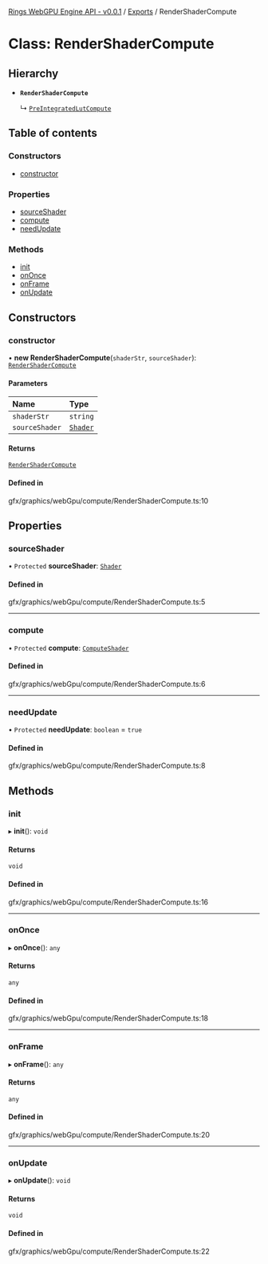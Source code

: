 [Rings WebGPU Engine API - v0.0.1](../README.md) / [Exports](../modules.md) / RenderShaderCompute

# Class: RenderShaderCompute

## Hierarchy

- **`RenderShaderCompute`**

  ↳ [`PreIntegratedLutCompute`](PreIntegratedLutCompute.md)

## Table of contents

### Constructors

- [constructor](RenderShaderCompute.md#constructor)

### Properties

- [sourceShader](RenderShaderCompute.md#sourceshader)
- [compute](RenderShaderCompute.md#compute)
- [needUpdate](RenderShaderCompute.md#needupdate)

### Methods

- [init](RenderShaderCompute.md#init)
- [onOnce](RenderShaderCompute.md#ononce)
- [onFrame](RenderShaderCompute.md#onframe)
- [onUpdate](RenderShaderCompute.md#onupdate)

## Constructors

### constructor

• **new RenderShaderCompute**(`shaderStr`, `sourceShader`): [`RenderShaderCompute`](RenderShaderCompute.md)

#### Parameters

| Name | Type |
| :------ | :------ |
| `shaderStr` | `string` |
| `sourceShader` | [`Shader`](Shader.md) |

#### Returns

[`RenderShaderCompute`](RenderShaderCompute.md)

#### Defined in

gfx/graphics/webGpu/compute/RenderShaderCompute.ts:10

## Properties

### sourceShader

• `Protected` **sourceShader**: [`Shader`](Shader.md)

#### Defined in

gfx/graphics/webGpu/compute/RenderShaderCompute.ts:5

___

### compute

• `Protected` **compute**: [`ComputeShader`](ComputeShader.md)

#### Defined in

gfx/graphics/webGpu/compute/RenderShaderCompute.ts:6

___

### needUpdate

• `Protected` **needUpdate**: `boolean` = `true`

#### Defined in

gfx/graphics/webGpu/compute/RenderShaderCompute.ts:8

## Methods

### init

▸ **init**(): `void`

#### Returns

`void`

#### Defined in

gfx/graphics/webGpu/compute/RenderShaderCompute.ts:16

___

### onOnce

▸ **onOnce**(): `any`

#### Returns

`any`

#### Defined in

gfx/graphics/webGpu/compute/RenderShaderCompute.ts:18

___

### onFrame

▸ **onFrame**(): `any`

#### Returns

`any`

#### Defined in

gfx/graphics/webGpu/compute/RenderShaderCompute.ts:20

___

### onUpdate

▸ **onUpdate**(): `void`

#### Returns

`void`

#### Defined in

gfx/graphics/webGpu/compute/RenderShaderCompute.ts:22

